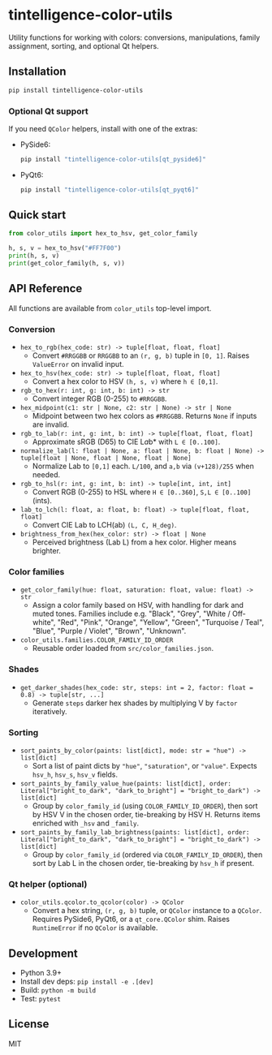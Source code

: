 # tintelligence-color-utils

Utility functions for working with colors: conversions, manipulations, family assignment, sorting, and optional Qt helpers.

## Installation

```bash
pip install tintelligence-color-utils
```

### Optional Qt support
If you need `QColor` helpers, install with one of the extras:

- PySide6:
  ```bash
  pip install "tintelligence-color-utils[qt_pyside6]"
  ```
- PyQt6:
  ```bash
  pip install "tintelligence-color-utils[qt_pyqt6]"
  ```

## Quick start

```python
from color_utils import hex_to_hsv, get_color_family

h, s, v = hex_to_hsv("#FF7F00")
print(h, s, v)
print(get_color_family(h, s, v))
```

## API Reference
All functions are available from `color_utils` top-level import.

### Conversion
- `hex_to_rgb(hex_code: str) -> tuple[float, float, float]`
  - Convert `#RRGGBB` or `RRGGBB` to an `(r, g, b)` tuple in `[0, 1]`. Raises `ValueError` on invalid input.
- `hex_to_hsv(hex_code: str) -> tuple[float, float, float]`
  - Convert a hex color to HSV `(h, s, v)` where `h ∈ [0,1]`.
- `rgb_to_hex(r: int, g: int, b: int) -> str`
  - Convert integer RGB (0-255) to `#RRGGBB`.
- `hex_midpoint(c1: str | None, c2: str | None) -> str | None`
  - Midpoint between two hex colors as `#RRGGBB`. Returns `None` if inputs are invalid.
- `rgb_to_lab(r: int, g: int, b: int) -> tuple[float, float, float]`
  - Approximate sRGB (D65) to CIE L*a*b* with `L ∈ [0..100]`.
- `normalize_lab(l: float | None, a: float | None, b: float | None) -> tuple[float | None, float | None, float | None]`
  - Normalize Lab to `[0,1]` each. `L/100`, and `a,b` via `(v+128)/255` when needed.
- `rgb_to_hsl(r: int, g: int, b: int) -> tuple[int, int, int]`
  - Convert RGB (0-255) to HSL where `H ∈ [0..360]`, `S,L ∈ [0..100]` (ints).
- `lab_to_lch(l: float, a: float, b: float) -> tuple[float, float, float]`
  - Convert CIE Lab to LCH(ab) `(L, C, H_deg)`.
- `brightness_from_hex(hex_color: str) -> float | None`
  - Perceived brightness (Lab L) from a hex color. Higher means brighter.

### Color families
- `get_color_family(hue: float, saturation: float, value: float) -> str`
  - Assign a color family based on HSV, with handling for dark and muted tones. Families include e.g. "Black", "Grey", "White / Off-white", "Red", "Pink", "Orange", "Yellow", "Green", "Turquoise / Teal", "Blue", "Purple / Violet", "Brown", "Unknown".
- `color_utils.families.COLOR_FAMILY_ID_ORDER`
  - Reusable order loaded from `src/color_families.json`.

### Shades
- `get_darker_shades(hex_code: str, steps: int = 2, factor: float = 0.8) -> tuple[str, ...]`
  - Generate `steps` darker hex shades by multiplying V by `factor` iteratively.

### Sorting
- `sort_paints_by_color(paints: list[dict], mode: str = "hue") -> list[dict]`
  - Sort a list of paint dicts by `"hue"`, `"saturation"`, or `"value"`. Expects `hsv_h`, `hsv_s`, `hsv_v` fields.
- `sort_paints_by_family_value_hue(paints: list[dict], order: Literal["bright_to_dark", "dark_to_bright"] = "bright_to_dark") -> list[dict]`
  - Group by `color_family_id` (using `COLOR_FAMILY_ID_ORDER`), then sort by HSV V in the chosen order, tie-breaking by HSV H. Returns items enriched with `_hsv` and `_family`.
- `sort_paints_by_family_lab_brightness(paints: list[dict], order: Literal["bright_to_dark", "dark_to_bright"] = "bright_to_dark") -> list[dict]`
  - Group by `color_family_id` (ordered via `COLOR_FAMILY_ID_ORDER`), then sort by Lab L in the chosen order, tie-breaking by `hsv_h` if present.

### Qt helper (optional)
- `color_utils.qcolor.to_qcolor(color) -> QColor`
  - Convert a hex string, `(r, g, b)` tuple, or `QColor` instance to a `QColor`. Requires PySide6, PyQt6, or a `qt_core.QColor` shim. Raises `RuntimeError` if no `QColor` is available.

## Development

- Python 3.9+
- Install dev deps: `pip install -e .[dev]`
- Build: `python -m build`
- Test: `pytest`

## License

MIT
